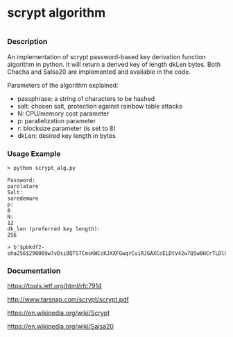 # scrypt algorithm
#
### Description
An implementation of scrypt password-based key derivation function algorithm in python. It will return a derived key of length dkLen bytes. Both Chacha and Salsa20 are implemented and available in the code.

Parameters of the algorithm explained:
 - passphrase: a string of characters to be hashed
 - salt: chosen salt, protection against rainbow table attacks
 - N: CPU/memory cost parameter
 - p: parallelization parameter
 - r: blocksize parameter (is set to 8)
 - dkLen: desired key length in bytes


### Usage Example
```
> python scrypt_alg.py
```
```
Password:
parolatare
Salt:
saredemare
p:
8
N:
12
dk_len (preferred key length):
256
```

```
> b'$pbkdf2-sha256$29000$w7vDsiBQTS7CmsKWCcKJXXFGwqrCviRJGAXCoELDtV42w7QSw6HCrTLDl8OIOcKWw6VYVcKswrPCviXDiMKqwpXDtMOhwonCriXDn3nCgMKicsKzYsKiGMOoD8KPwpFCwovCqQtCbsOSwpdMExguwpVQIMO3w43DlDHCscKSS8KNwrgIUVEhFiJfw7VlLVHDrsKLF8OdwpzCrVcXH8OeFcOTOSVjZMKpRynDu0/Dt8O'
```


### Documentation

https://tools.ietf.org/html/rfc7914

http://www.tarsnap.com/scrypt/scrypt.pdf

https://en.wikipedia.org/wiki/Scrypt

https://en.wikipedia.org/wiki/Salsa20
